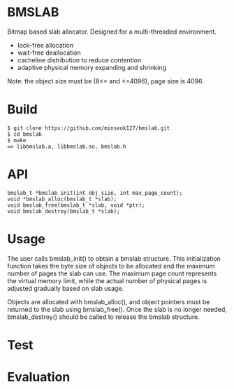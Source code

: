 # BMSLAB
Bitmap based slab allocator. Designed for a multi-threaded environment.
- lock-free allocation
- wait-free deallocation
- cacheline distribution to reduce contention
- adaptive physical memory expanding and shrinking

Note: the object size must be (8<= and <=4096), page size is 4096.

# Build
```
$ git clone https://github.com/minseok127/bmslab.git
$ cd bmslab
$ make
=> libbmslab.a, libbmslab.so, bmslab.h
```

# API
```
bmslab_t *bmslab_init(int obj_size, int max_page_count);
void *bmslab_alloc(bmslab_t *slab);
void bmslab_free(bmslab_t *slab, void *ptr);
void bmslab_destroy(bmslab_t *slab);
```

# Usage
The user calls bmslab_init() to obtain a bmslab structure. This initialization function takes the byte size of objects to be allocated and the maximum number of pages the slab can use. The maximum page count represents the virtual memory limit, while the actual number of physical pages is adjusted gradually based on slab usage.

Objects are allocated with bmslab_alloc(), and object pointers must be returned to the slab using bmslab_free(). Once the slab is no longer needed, bmslab_destroy() should be called to release the bmslab structure.

# Test

# Evaluation
